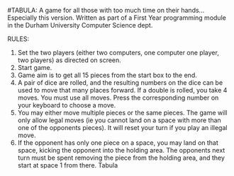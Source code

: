 #TABULA: A game for all those with too much time on their hands... Especially this version. 
Written as part of a First Year programming module in the Durham University Computer Science dept.

RULES: 
1. Set the two players (either two computers, one computer one player, two players) as directed on screen.
2. Start game.
3. Game aim is to get all 15 pieces from the start box to the end. 
4. A pair of dice are rolled, and the resulting numbers on the dice can be used to move that many places forward. If a double is rolled, you take 4 moves. You must use all moves. Press the corresponding number on your keyboard to choose a move.
5. You may either move multiple pieces or the same pieces. The game will only allow legal moves (ie you cannot land on a space with more than one of the opponents pieces). It will reset your turn if you play an illegal move.
6. If the opponent has only one piece on a space, you may land on that space, kicking the opponent into the holding area. The opponents next turn must be spent removing the piece from the holding area, and they start at space 1 from there. Tabula
